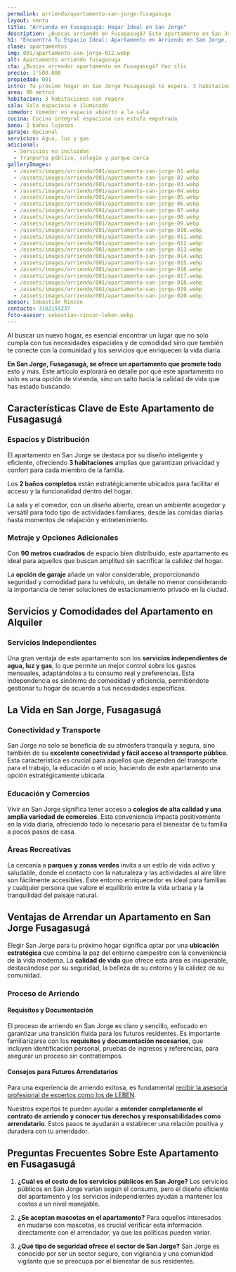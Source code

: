 ```yaml
---
permalink: arriendo/apartamento-san-jorge-fusagasuga
layout: venta
title: "Arrienda en Fusagasugá: Hogar Ideal en San Jorge"
description: ¿Buscas arriendo en Fusagasugá? Este apartamento en San Jorge ofrece espacio, comodidad y todos los servicios. ¡Ve los detalles! | LEBEN
h1: "Encuentra Tu Espacio Ideal: Apartamento en Arriendo en San Jorge, Fusagasugá"
clase: apartamentos
img: 001/apartamento-san-jorge-012.webp
alt: Apartamento arriendo fusagasuga
cta: ¿Buscas arrendar apartamento en Fusagasugá? Haz clic
precio: 1'500.000
propiedad: 001
intro: Tu próximo hogar en San Jorge Fusagasugá te espera. 3 habitaciones, zona tranquila y servicios independientes
area: 90 metros
habitacion: 3 habitaciones con ropero
sala: Sala espaciosa e iluminada
comedor: Comedor en espacio abierto a la sala
cocina: Cocina integral espaciosa con estufa empotrada
bano: 2 baños lujosos
garaje: Opcional
servicios: Agua, luz y gas
adicional:
  - Servicios no incluidos
  - Tranporte público, colegio y parque cerca
galleryImages:
  - /assets/images/arriendo/001/apartamento-san-jorge-01.webp
  - /assets/images/arriendo/001/apartamento-san-jorge-02.webp
  - /assets/images/arriendo/001/apartamento-san-jorge-03.webp
  - /assets/images/arriendo/001/apartamento-san-jorge-04.webp
  - /assets/images/arriendo/001/apartamento-san-jorge-05.webp
  - /assets/images/arriendo/001/apartamento-san-jorge-06.webp
  - /assets/images/arriendo/001/apartamento-san-jorge-07.webp
  - /assets/images/arriendo/001/apartamento-san-jorge-08.webp
  - /assets/images/arriendo/001/apartamento-san-jorge-09.webp
  - /assets/images/arriendo/001/apartamento-san-jorge-010.webp
  - /assets/images/arriendo/001/apartamento-san-jorge-011.webp
  - /assets/images/arriendo/001/apartamento-san-jorge-012.webp
  - /assets/images/arriendo/001/apartamento-san-jorge-013.webp
  - /assets/images/arriendo/001/apartamento-san-jorge-014.webp
  - /assets/images/arriendo/001/apartamento-san-jorge-015.webp
  - /assets/images/arriendo/001/apartamento-san-jorge-016.webp
  - /assets/images/arriendo/001/apartamento-san-jorge-017.webp
  - /assets/images/arriendo/001/apartamento-san-jorge-018.webp
  - /assets/images/arriendo/001/apartamento-san-jorge-019.webp
  - /assets/images/arriendo/001/apartamento-san-jorge-020.webp
asesor: Sebastián Rincón
contacto: 3102155237
foto-asesor: sebastian-rincon-leben.webp
---
```

Al buscar un nuevo hogar, es esencial encontrar un lugar que no solo cumpla con tus necesidades espaciales y de comodidad sino que también te conecte con la comunidad y los servicios que enriquecen la vida diaria.

**En San Jorge, Fusagasugá, se ofrece un apartamento que promete todo** esto y más. Este artículo explorará en detalle por qué este apartamento no solo es una opción de vivienda, sino un salto hacia la calidad de vida que has estado buscando.

## Características Clave de Este Apartamento de Fusagasugá

### Espacios y Distribución

El apartamento en San Jorge se destaca por su diseño inteligente y eficiente, ofreciendo **3 habitaciones** amplias que garantizan privacidad y confort para cada miembro de la familia.

Los **2 baños completos** están estratégicamente ubicados para facilitar el acceso y la funcionalidad dentro del hogar.

La sala y el comedor, con un diseño abierto, crean un ambiente acogedor y versátil para todo tipo de actividades familiares, desde las comidas diarias hasta momentos de relajación y entretenimiento.

### Metraje y Opciones Adicionales

Con **90 metros cuadrados** de espacio bien distribuido, este apartamento es ideal para aquellos que buscan amplitud sin sacrificar la calidez del hogar.

La **opción de garaje** añade un valor considerable, proporcionando seguridad y comodidad para tu vehículo, un detalle no menor considerando la importancia de tener soluciones de estacionamiento privado en la ciudad.

## Servicios y Comodidades del Apartamento en Alquiler

### Servicios Independientes

Una gran ventaja de este apartamento son los **servicios independientes de agua, luz y gas**, lo que permite un mejor control sobre los gastos mensuales, adaptándolos a tu consumo real y preferencias. Esta independencia es sinónimo de comodidad y eficiencia, permitiéndote gestionar tu hogar de acuerdo a tus necesidades específicas.

## La Vida en San Jorge, Fusagasugá

### Conectividad y Transporte

San Jorge no solo se beneficia de su atmósfera tranquila y segura, sino también de su **excelente conectividad y fácil acceso al transporte público**. Esta característica es crucial para aquellos que dependen del transporte para el trabajo, la educación o el ocio, haciendo de este apartamento una opción estratégicamente ubicada.

### Educación y Comercios

Vivir en San Jorge significa tener acceso a **colegios de alta calidad y una amplia variedad de comercios**. Esta conveniencia impacta positivamente en la vida diaria, ofreciendo todo lo necesario para el bienestar de tu familia a pocos pasos de casa.

### Áreas Recreativas

La cercanía a **parques y zonas verdes** invita a un estilo de vida activo y saludable, donde el contacto con la naturaleza y las actividades al aire libre son fácilmente accesibles. Este entorno enriquecedor es ideal para familias y cualquier persona que valore el equilibrio entre la vida urbana y la tranquilidad del paisaje natural.

## Ventajas de Arrendar un Apartamento en San Jorge Fusagasugá

Elegir San Jorge para tu próximo hogar significa optar por una **ubicación estratégica** que combina la paz del entorno campestre con la conveniencia de la vida moderna. La **calidad de vida** que ofrece esta área es insuperable, destacándose por su seguridad, la belleza de su entorno y la calidez de su comunidad.

### Proceso de Arriendo

#### Requisitos y Documentación

El proceso de arriendo en San Jorge es claro y sencillo, enfocado en garantizar una transición fluida para los futuros residentes. Es importante familiarizarse con los **requisitos y documentación necesarios**, que incluyen identificación personal, pruebas de ingresos y referencias, para asegurar un proceso sin contratiempos.

#### Consejos para Futuros Arrendatarios

Para una experiencia de arriendo exitosa, es fundamental [recibir la asesoría profesional de expertos como los de LEBEN](#asesor).

Nuestros expertos te pueden ayudar a **entender completamente el contrato de arriendo y conocer tus derechos y responsabilidades como arrendatario**. Estos pasos te ayudarán a establecer una relación positiva y duradera con tu arrendador.

## Preguntas Frecuentes Sobre Este Apartamento en Fusagasugá

1. **¿Cuál es el costo de los servicios públicos en San Jorge?**
   Los servicios públicos en San Jorge varían según el consumo, pero el diseño eficiente del apartamento y los servicios independientes ayudan a mantener los costos a un nivel manejable.

2. **¿Se aceptan mascotas en el apartamento?**
   Para aquellos interesados en mudarse con mascotas, es crucial verificar esta información directamente con el arrendador, ya que las políticas pueden variar.

3. **¿Qué tipo de seguridad ofrece el sector de San Jorge?**
   San Jorge es conocido por ser un sector seguro, con vigilancia y una comunidad vigilante que se preocupa por el bienestar de sus residentes.
